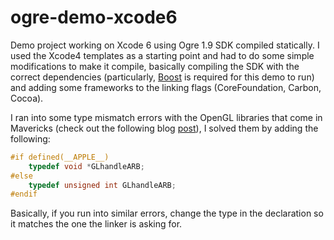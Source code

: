 ogre-demo-xcode6
================

Demo project working on Xcode 6 using Ogre 1.9 SDK compiled statically. I used the Xcode4 templates as a starting point and had to do some simple modifications to make it compile, basically compiling the SDK with the correct dependencies (particularly, <a href="http://www.boost.org/">Boost</a> is required for this demo to run) and adding some frameworks to the linking flags (CoreFoundation, Carbon, Cocoa).

I ran into some type mismatch errors with the OpenGL libraries that come in Mavericks (check out the following blog <a href="http://meandmark.com/blog/2011/11/sdl-opengl-typedef-redefinition-error-on-mac-os-x-10-7/">post</a>), I solved them by adding the following:

```cpp
#if defined(__APPLE__)  
	typedef void *GLhandleARB;
#else    
	typedef unsigned int GLhandleARB;
#endif
```

Basically, if you run into similar errors, change the type in the declaration so it matches the one the linker is asking for.

